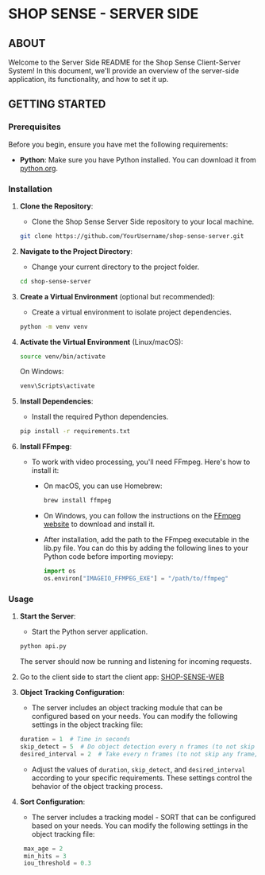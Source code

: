 # SHOP SENSE - SERVER SIDE

## ABOUT

Welcome to the Server Side README for the Shop Sense Client-Server System! In this document, we'll provide an overview of the server-side application, its functionality, and how to set it up.

## GETTING STARTED

### Prerequisites

Before you begin, ensure you have met the following requirements:

- **Python**: Make sure you have Python installed. You can download it from [python.org](https://www.python.org/downloads/).

### Installation

1. **Clone the Repository**:

   - Clone the Shop Sense Server Side repository to your local machine.

   ```bash
   git clone https://github.com/YourUsername/shop-sense-server.git
   ```

2. **Navigate to the Project Directory**:

   - Change your current directory to the project folder.

   ```bash
   cd shop-sense-server
   ```

3. **Create a Virtual Environment** (optional but recommended):

   - Create a virtual environment to isolate project dependencies.

   ```bash
   python -m venv venv
   ```

4. **Activate the Virtual Environment** (Linux/macOS):

   ```bash
   source venv/bin/activate
   ```

   On Windows:

   ```bash
   venv\Scripts\activate
   ```

5. **Install Dependencies**:

   - Install the required Python dependencies.

   ```bash
   pip install -r requirements.txt
   ```

6. **Install FFmpeg**:

   - To work with video processing, you'll need FFmpeg. Here's how to install it:

     - On macOS, you can use Homebrew:

       ```bash
       brew install ffmpeg
       ```

     - On Windows, you can follow the instructions on the [FFmpeg website](https://ffmpeg.org/download.html) to download and install it.
     - After installation, add the path to the FFmpeg executable in the lib.py file. You can do this by adding the following lines to your Python code before importing moviepy:

       ```python
       import os
       os.environ["IMAGEIO_FFMPEG_EXE"] = "/path/to/ffmpeg"
       ```

### Usage

1. **Start the Server**:

   - Start the Python server application.

   ```bash
   python api.py
   ```

   The server should now be running and listening for incoming requests.

2. Go to the client side to start the client app: [SHOP-SENSE-WEB](https://github.com/AvrahamOmer/Shop-Sense-web)

3. **Object Tracking Configuration**:

   - The server includes an object tracking module that can be configured based on your needs. You can modify the following settings in the object tracking file:

   ```python
   duration = 1  # Time in seconds
   skip_detect = 5  # Do object detection every n frames (to not skip any frame, set skip_detect = 1)
   desired_interval = 2  # Take every n frames (to not skip any frame, set desired_interval = 1)
   ```

   - Adjust the values of `duration`, `skip_detect`, and `desired_interval` according to your specific requirements. These settings control the behavior of the object tracking process.

4. **Sort Configuration**:

   - The server includes a tracking model - SORT that can be configured based on your needs. You can modify the following settings in the object tracking file:

   ```python
    max_age = 2
    min_hits = 3
    iou_threshold = 0.3

   ```

